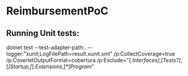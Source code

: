 # ReimbursementPoC

## Running Unit tests:
dotnet test --test-adapter-path:. --logger:"xunit;LogFilePath=result.xunit.xml" /p:CollectCoverage=true /p:CoverletOutputFormat=cobertura /p:Exclude=\"[*.Interfaces]*,[*Tests?]*,[*]*Startup*,[*]*.Extensions*,[*]*Program*\"